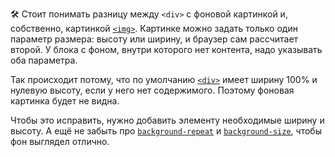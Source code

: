 🛠 Стоит понимать разницу между `<div>` с фоновой картинкой и, собственно, картинкой [`<img>`](/html/img). Картинке можно задать только один параметр размера: высоту или ширину, и браузер сам рассчитает второй. У блока с фоном, внутри которого нет контента, надо указывать оба параметра.

Так происходит потому, что по умолчанию [`<div>`](/html/div) имеет ширину 100% и нулевую высоту, если у него нет содержимого. Поэтому фоновая картинка будет не видна.

Чтобы это исправить, нужно добавить элементу необходимые ширину и высоту. А ещё не забыть про [`background-repeat`](/css/background-repeat) и [`background-size`](/css/background-size), чтобы фон выглядел отлично.
